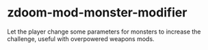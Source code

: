 # zdoom-mod-monster-modifier

Let the player change some parameters for monsters to increase the challenge, useful with overpowered weapons mods.
